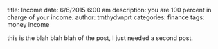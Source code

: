 title:       Income
date:        6/6/2015 6:00 am
description: you are 100 percent in charge of your income.
author:      tmthydvnprt
categories:  finance
tags:        money
             income

this is the blah blah blah of the post, I just needed a second post.

